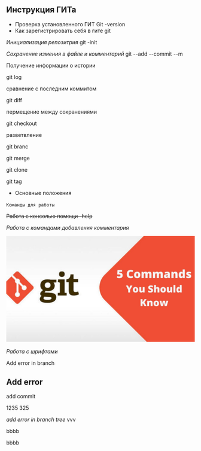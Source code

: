 ## Инструкция ГИТа
* Проверка установленного ГИТ
Git -version
* Как зарегистрировать себя в гите
git 

_Инициализация репозитрия_
git -init

*Сохранение измения в файле и комментарий*
git --add --commit --m

Получение  информации о истории

git log

сравнение с последним коммитом

git diff

пермещение между сохранениями

git checkout

разветвление 

git branc


git merge

git clone

git tag


* Основные положения

`Команды для работы`

~~Работа с консолью помощи -help~~

_Работа с командами добавления комментария_


![Photo](maxresdefault.jpg)


*Работа с шрифтами*

Add error in branch

## Add error

add commit








1235 325


_add error in branch tree_
vvv

bbbb

bbbb



